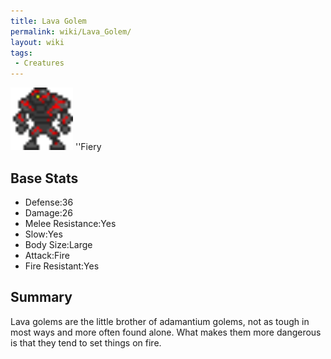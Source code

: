```yaml
---
title: Lava Golem
permalink: wiki/Lava_Golem/
layout: wiki
tags:
 - Creatures
---
```


<img src="lava_golem.png" title="fig:lava_golem.png" alt="lava_golem.png" width="100" />
''Fiery

Base Stats
----------

-   Defense:36
-   Damage:26
-   Melee Resistance:Yes
-   Slow:Yes
-   Body Size:Large
-   Attack:Fire
-   Fire Resistant:Yes

Summary
-------

Lava golems are the little brother of adamantium golems, not as tough in
most ways and more often found alone. What makes them more dangerous is
that they tend to set things on fire.
